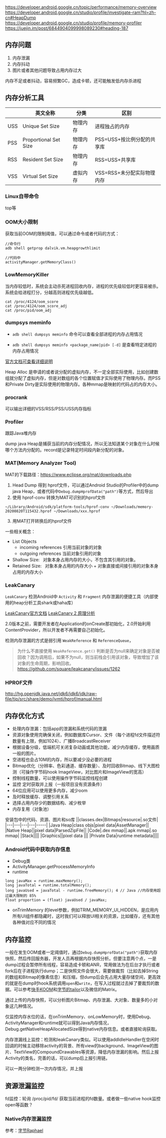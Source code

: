 https://developer.android.google.cn/topic/performance/memory-overview  
https://developer.android.google.cn/studio/profile/investigate-ram?hl=zh-cn#HeapDump  
https://developer.android.google.cn/studio/profile/memory-profiler  
https://juejin.im/post/6844904099998089230#heading-187

## 内存问题
1. 内存泄漏
2. 内存抖动
3. 图片或者其他问题导致占用内存过大

内存不足或者抖动，容易频繁GC，造成卡顿，还可能触发低内存杀进程
## 内存分析工具
||英文全称|分类|区别|
|--|--|--|--|
|USS|Unique Set Size|物理内存|进程独占的内存|
|PSS|Proportional Set Size|物理内存|PSS=USS+按比例分配的共享库|
|RSS|Resident Set Size|物理内存|RSS=USS+共享库|
|VSS|Virtual Set Size|虚拟内存|VSS=RSS+未分配实际物理内存|

### Linux自带命令
top等

### OOM大小限制
获取当前OOM的限制阈值，可以通过命令或者代码的方式：
```
//命令行
adb shell getprop dalvik.vm.heapgrowthlimit

//代码中
activityManager.getMemoryClass()
```

### LowMemoryKiller
当内存较低时，系统会主动杀死进程回收内存，进程的优先级较低时更容易被杀。系统会给进程打分，分越高则进程优先级越低。
```
cat /proc/4124/oom_score
cat /proc/4124/oom_score_adj
cat /proc/pid/oom_adj
```

### dumpsys meminfo
* `adb shell dumpsys meminfo` 命令可以查看全部进程的内存占用情况

* `adb shell dumpsys meminfo <package_name|pid> [-d]` 是查看特定进程的内存占用情况

[官方文档可查看详细说明](https://developer.android.google.cn/studio/profile/investigate-ram?hl=zh-cn#TrackAllocations)

Heap Alloc 是申请的或者说分配的虚拟内存，不一定全部实际使用，比如创建数组就分配了虚拟内存，但是对数组的各个位置赋值才实际使用了物理内存。而PSS和Private Dirty是实际使用的物理内存。各种mmap是映射的代码占的内存大小。

### procrank
可以输出详细的VSS/RSS/PSS/USS内存指标

### Profiler
跟踪Java堆内存

dump java Heap是捕获当前的内存分配情况，所以无法知道某个对象在什么时候哪个方法内分配的。record是记录特定时间段内新分配的对象。

### MAT(Memory Analyzer Tool)
MAT的下载路径：https://www.eclipse.org/mat/downloads.php

1. Head Dump 得到 hprof文件，可以通过Android Studio的Profiler中的dump java Heap，或者代码中`Debug.dumpHprofData("path")`等方式，然后导出
2. 使用 hprof-conv 转换为MAT可识别的hprof文件
```
~/Library/Android/sdk/platform-tools/hprof-conv ~/Downloads/memory-20200820T115432.hprof ~/Downloads/xxx.hprof
```
3. 用MAT打开转换后的hprof文件

一些相关概念：
* List Objects
  * incoming references 引用当前对象的对象
  * outgoing references 当前对象引用的对象
* Shallow Size:  对象本身占用内存的大小，不包含其引用的对象。
* Retained Size:  对象本身占用的内存大小 + 对象直接或间接引用的对象本身占用的内存大小

### LeakCanary
`LeakCanary` 检测Android中 `Activity` 和 `Fragment` 内存泄漏的便捷工具（内部使用的heap分析工具shark或haha库）

[LeakCanary官方文档](https://square.github.io/leakcanary/getting_started/)
[LeakCanary 2 原理分析](https://juejin.im/post/6844903876043210759)

2.0版本之前，需要开发者在Application的onCreate那初始化，2.0开始利用ContentProvider，所以开发者不再需要自己初始化。

检测内存泄漏的方式是弱引用 `WeakReference` 和 `ReferenceQueue`，

> 为什么不直接使用 `WeakReference.get()` 判断是否为null来确定对象是否被回收？因为调用后，如果不为null，则当前栈会引用该对象，导致增加了该对象的生命周期，影响回收。https://github.com/square/leakcanary/issues/1262

### HPROF文件
http://hg.openjdk.java.net/jdk6/jdk6/jdk/raw-file/tip/src/share/demo/jvmti/hprof/manual.html

## 内存优化方式 
* 处理内存泄漏：包括app的泄漏和系统代码的泄漏
* 资源对象使用完确保关闭，例如数据库Cursor、文件（每个进程fd文件描述符数量有上限，例如1024）、广播BroadcastReceiver
* 根据设备分级，低端机可关闭复杂动画或其他功能，减少内存缓存，使用画质一般的图片。
* 空进程也会占10M的内存，所以要减少没必要的进程
* Bitmap优化（分辨率、色彩通道、缓存数量）、及时回收Bitmap、线下大图检测（可操作字节码hook ImageView，对比图片和ImageView的宽高）
* 控制线程数量，可以使用操作字节码监控线程创建
* 监控 定时获取并上报（一般项目没有资源条件）
* 64位应用可以使用更多内存，减少oom
* 及时释放缓存、调整引用关系
* 选择占用内存少的数据结构、减少枚举
* 内存复用（对象池）

安装包中的代码、资源、图片和so库
||classes.dex|Bitmaps|resource|.so文件|
|---|---|---|---|-----|
|Java Heap|class objs|pixel data|AssetManager||
|Native Heap||pixel data|ParsedZipFile||
|Code|.dex mmap||.apk mmap|.so mmap|
|Stack||||
|Graphics||pixel data |||
|Private Data|runtime metadata||||


### Android代码中获取内存信息
* Debug类
* ActivityManager.getProcessMemoryInfo
* runtime
```
long javaMax = runtime.maxMemory();
long javaTotal = runtime.totalMemory();
long javaUsed = javaTotal - runtime.freeMemory(); 4 // Java //内存使用超过最大限制的 85%
float proportion = (float) javaUsed / javaMax;
```

* onTrimMemory 的level参数，例如TRIM_MEMORY_UI_HIDDEN，是应用内所有UI组件都隐藏时，这时我们可以释放UI相关的资源，比如缓存，还有其他各种值对应不同的情况

## 内存监控
一般在发生OOM或者一定阈值时，通过`Debug.dumpHprofData("path")`获取内存快照，然后传回服务器，开发人员再根据内存快照分析。但要注意两个点，一是dump过程会暂停所有线程，容易造成卡顿和ANR，常用做法为在后台才执行或者fork后在子进程执行dump；二是快照文件会很大，需要做裁剪（比如去掉String的数组和Bitmap的像素信息）和压缩，但dump后会先占用大量存储空间，更高效的就是在dump时hook系统调用`open`和`write`，在写入过程就过去掉了要裁剪的数据。可以参考[快手KOOM](https://github.com/KwaiAppTeam/KOOM)和[字节的tailor](https://github.com/bytedance/tailor)以及微信的Matrix。

通过上传的内存快照，可以分析图片Bitmap、内存泄漏、大对象、数量多的小对象这几种情况。

仅监控内存水位的话，在onTrimMemory、onLowMemory时，使用Debug、ActivityManager和runtime就可以得到Java内存情况，Debug.getNativeHeapAllocatedSize得到native内存信息。或者直接轮询获取。

内存泄漏线上监控：检测和leakCanary类似。可以使用addIdleHandler在空闲时回调的时候主动移除activity的背景、所有view的background、ImageView的图片、TextView的CompoundDrawables等资源，降低内存泄漏的影响。然后上报Activity的类名，完善的话，可以dump后上报引用链。

可以一两分钟检测一次内存情况，并上报

## 资源泄漏监控
fd监控：轮询 /proc/pid/fd/ 获取当前进程的fd数量。或者做一些native hook监控open等函数？

### Native内存泄漏监控
参考：[字节Raphael](https://juejin.cn/post/6953430618726203399)